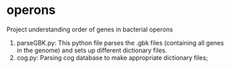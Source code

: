 # operons
Project understanding order of genes in bacterial operons

1. parseGBK.py: This python file parses the .gbk files (containing all genes in the genome) and sets up different dictionary files.
2. cog.py: Parsing cog database to make appropriate dictionary files; 

